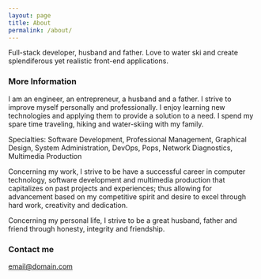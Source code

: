 ```yaml
---
layout: page
title: About
permalink: /about/
---
```


Full-stack developer, husband and father. Love to water ski and create splendiferous yet realistic front-end applications.

### More Information

I am an engineer, an entrepreneur, a husband and a father. I strive to improve myself personally and professionally. I enjoy learning new technologies and applying them to provide a solution to a need. I spend my spare time traveling, hiking and water-skiing with my family.

Specialties: Software Development, Professional Management, Graphical Design, System Administration, DevOps, Pops, Network Diagnostics, Multimedia Production

Concerning my work, I strive to be have a successful career in computer technology, software development and multimedia production that capitalizes on past projects and experiences; thus allowing for advancement based on my competitive spirit and desire to excel through hard work, creativity and dedication.

Concerning my personal life, I strive to be a great husband, father and friend through honesty, integrity and friendship.

### Contact me

[email@domain.com](mailto:email@domain.com)